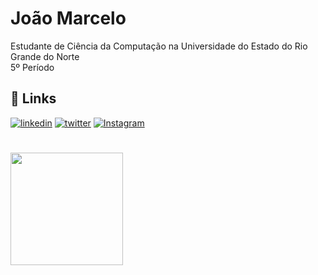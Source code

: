 
# João Marcelo

Estudante de Ciência da Computação na Universidade do Estado do Rio Grande do Norte  
5º Período



## 🔗 Links
[![linkedin](https://img.shields.io/badge/linkedin-0A66C2?style=for-the-badge&logo=linkedin&logoColor=white)](https://www.linkedin.com/in/jo%C3%A3o-marcelo-nunes-de-souza-923106274/)
[![twitter](https://img.shields.io/badge/twitter-1DA1F2?style=for-the-badge&logo=twitter&logoColor=white)](https://twitter.com/conklaaa)
[![Instagram](https://img.shields.io/badge/Instagram-E4405F?style=for-the-badge&logo=instagram&logoColor=white)](https://www.instagram.com/j.marcelons/)
 


#

<div>
  <a href="https://github.com/JMarcelooo">
  <img height="180em" src="https://github-readme-stats.vercel.app/api/top-langs/?username=JMarcelooo&layout=compact&langs_count=7&theme=dracula"/>
</div>
